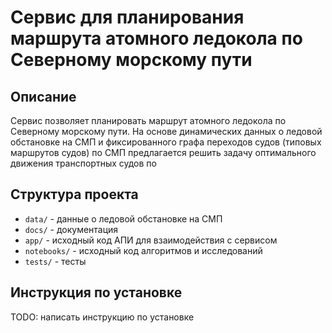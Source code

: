 # Сервис для планирования маршрута атомного ледокола по Северному морскому пути

## Описание

Сервис позволяет планировать маршрут атомного ледокола по Северному морскому пути. 
На основе динамических данных о ледовой обстановке на СМП и фиксированного графа переходов судов (типовых маршрутов судов) по СМП
предлагается решить задачу оптимального движения транспортных судов по

## Структура проекта

- `data/` - данные о ледовой обстановке на СМП
- `docs/` - документация
- `app/` - исходный код АПИ для взаимодействия с сервисом
- `notebooks/` - исходный код алгоритмов и исследований
- `tests/` - тесты

## Инструкция по установке

TODO: написать инструкцию по установке